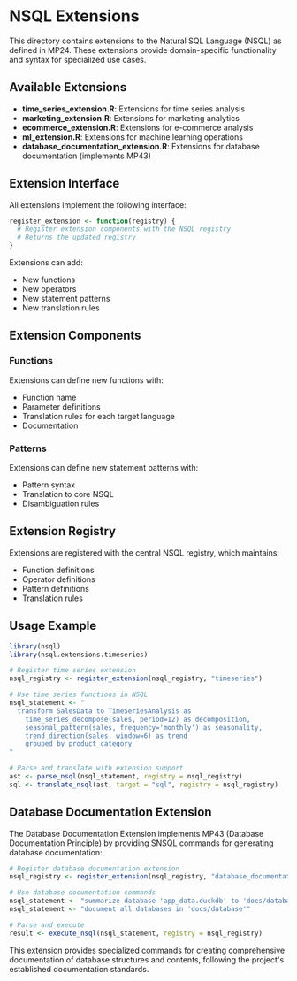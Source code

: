 # NSQL Extensions

This directory contains extensions to the Natural SQL Language (NSQL) as defined in MP24. These extensions provide domain-specific functionality and syntax for specialized use cases.

## Available Extensions

- **time_series_extension.R**: Extensions for time series analysis
- **marketing_extension.R**: Extensions for marketing analytics
- **ecommerce_extension.R**: Extensions for e-commerce analysis
- **ml_extension.R**: Extensions for machine learning operations
- **database_documentation_extension.R**: Extensions for database documentation (implements MP43)

## Extension Interface

All extensions implement the following interface:

```r
register_extension <- function(registry) {
  # Register extension components with the NSQL registry
  # Returns the updated registry
}
```

Extensions can add:
- New functions
- New operators
- New statement patterns
- New translation rules

## Extension Components

### Functions

Extensions can define new functions with:
- Function name
- Parameter definitions
- Translation rules for each target language
- Documentation

### Patterns

Extensions can define new statement patterns with:
- Pattern syntax
- Translation to core NSQL
- Disambiguation rules

## Extension Registry

Extensions are registered with the central NSQL registry, which maintains:
- Function definitions
- Operator definitions
- Pattern definitions
- Translation rules

## Usage Example

```r
library(nsql)
library(nsql.extensions.timeseries)

# Register time series extension
nsql_registry <- register_extension(nsql_registry, "timeseries")

# Use time series functions in NSQL
nsql_statement <- "
  transform SalesData to TimeSeriesAnalysis as
    time_series_decompose(sales, period=12) as decomposition,
    seasonal_pattern(sales, frequency='monthly') as seasonality,
    trend_direction(sales, window=6) as trend
    grouped by product_category
"

# Parse and translate with extension support
ast <- parse_nsql(nsql_statement, registry = nsql_registry)
sql <- translate_nsql(ast, target = "sql", registry = nsql_registry)
```

## Database Documentation Extension

The Database Documentation Extension implements MP43 (Database Documentation Principle) by providing SNSQL commands for generating database documentation:

```r
# Register database documentation extension
nsql_registry <- register_extension(nsql_registry, "database_documentation")

# Use database documentation commands
nsql_statement <- "summarize database 'app_data.duckdb' to 'docs/database/app_structure.md' with sample_rows=10"
nsql_statement <- "document all databases in 'docs/database'"

# Parse and execute
result <- execute_nsql(nsql_statement, registry = nsql_registry)
```

This extension provides specialized commands for creating comprehensive documentation of database structures and contents, following the project's established documentation standards.